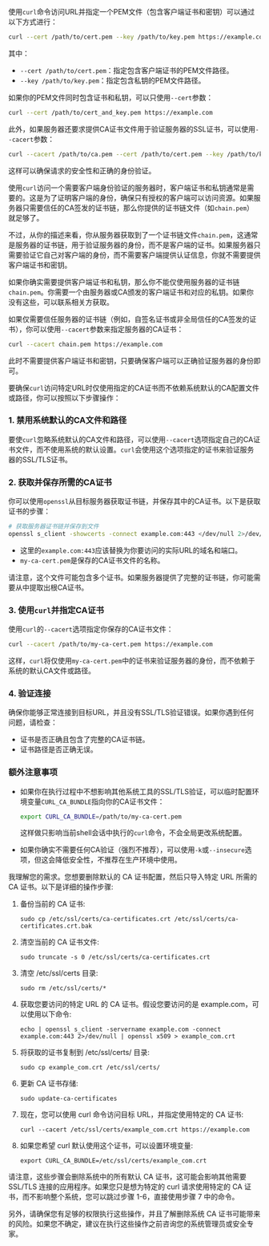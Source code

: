 使用`curl`命令访问URL并指定一个PEM文件（包含客户端证书和密钥）可以通过以下方式进行：

```bash
curl --cert /path/to/cert.pem --key /path/to/key.pem https://example.com
```

其中：
- `--cert /path/to/cert.pem`：指定包含客户端证书的PEM文件路径。
- `--key /path/to/key.pem`：指定包含私钥的PEM文件路径。

如果你的PEM文件同时包含证书和私钥，可以只使用`--cert`参数：

```bash
curl --cert /path/to/cert_and_key.pem https://example.com
```

此外，如果服务器还要求提供CA证书文件用于验证服务器的SSL证书，可以使用`--cacert`参数：

```bash
curl --cacert /path/to/ca.pem --cert /path/to/cert.pem --key /path/to/key.pem https://example.com
```

这样可以确保请求的安全性和正确的身份验证。

使用`curl`访问一个需要客户端身份验证的服务器时，客户端证书和私钥通常是需要的。这是为了证明客户端的身份，确保只有授权的客户端可以访问资源。如果服务器只需要信任的CA签发的证书链，那么你提供的证书链文件（如`chain.pem`）就足够了。

不过，从你的描述来看，你从服务器获取到了一个证书链文件`chain.pem`，这通常是服务器的证书链，用于验证服务器的身份，而不是客户端的证书。如果服务器只需要验证它自己对客户端的身份，而不需要客户端提供认证信息，你就不需要提供客户端证书和密钥。

如果你确实需要提供客户端证书和私钥，那么你不能仅使用服务器的证书链`chain.pem`。你需要一个由服务器或CA颁发的客户端证书和对应的私钥。如果你没有这些，可以联系相关方获取。

如果仅需要信任服务器的证书链（例如，自签名证书或非全局信任的CA签发的证书），你可以使用`--cacert`参数来指定服务器的CA证书：

```bash
curl --cacert chain.pem https://example.com
```

此时不需要提供客户端证书和密钥，只要确保客户端可以正确验证服务器的身份即可。

要确保`curl`访问特定URL时仅使用指定的CA证书而不依赖系统默认的CA配置文件或路径，你可以按照以下步骤操作：

### 1. 禁用系统默认的CA文件和路径

要使`curl`忽略系统默认的CA文件和路径，可以使用`--cacert`选项指定自己的CA证书文件，而不使用系统的默认设置。`curl`会使用这个选项指定的证书来验证服务器的SSL/TLS证书。

### 2. 获取并保存所需的CA证书

你可以使用`openssl`从目标服务器获取证书链，并保存其中的CA证书。以下是获取证书的步骤：

```bash
# 获取服务器证书链并保存到文件
openssl s_client -showcerts -connect example.com:443 </dev/null 2>/dev/null | openssl x509 -outform PEM > my-ca-cert.pem
```

- 这里的`example.com:443`应该替换为你要访问的实际URL的域名和端口。
- `my-ca-cert.pem`是保存的CA证书文件的名称。

请注意，这个文件可能包含多个证书。如果服务器提供了完整的证书链，你可能需要从中提取出根CA证书。

### 3. 使用`curl`并指定CA证书

使用`curl`的`--cacert`选项指定你保存的CA证书文件：

```bash
curl --cacert /path/to/my-ca-cert.pem https://example.com
```

这样，`curl`将仅使用`my-ca-cert.pem`中的证书来验证服务器的身份，而不依赖于系统的默认CA文件或路径。

### 4. 验证连接

确保你能够正常连接到目标URL，并且没有SSL/TLS验证错误。如果你遇到任何问题，请检查：
- 证书是否正确且包含了完整的CA证书链。
- 证书路径是否正确无误。

### 额外注意事项

- 如果你在执行过程中不想影响其他系统工具的SSL/TLS验证，可以临时配置环境变量`CURL_CA_BUNDLE`指向你的CA证书文件：
  ```bash
  export CURL_CA_BUNDLE=/path/to/my-ca-cert.pem
  ```
  这样做只影响当前shell会话中执行的`curl`命令，不会全局更改系统配置。

- 如果你确实不需要任何CA验证（强烈不推荐），可以使用`-k`或`--insecure`选项，但这会降低安全性，不推荐在生产环境中使用。

我理解您的需求。您想要删除默认的 CA 证书配置，然后只导入特定 URL 所需的 CA 证书。以下是详细的操作步骤:

1. 备份当前的 CA 证书:
   ```
   sudo cp /etc/ssl/certs/ca-certificates.crt /etc/ssl/certs/ca-certificates.crt.bak
   ```

2. 清空当前的 CA 证书文件:
   ```
   sudo truncate -s 0 /etc/ssl/certs/ca-certificates.crt
   ```

3. 清空 /etc/ssl/certs 目录:
   ```
   sudo rm /etc/ssl/certs/*
   ```

4. 获取您要访问的特定 URL 的 CA 证书。假设您要访问的是 example.com，可以使用以下命令:
   ```
   echo | openssl s_client -servername example.com -connect example.com:443 2>/dev/null | openssl x509 > example_com.crt
   ```

5. 将获取的证书复制到 /etc/ssl/certs/ 目录:
   ```
   sudo cp example_com.crt /etc/ssl/certs/
   ```

6. 更新 CA 证书存储:
   ```
   sudo update-ca-certificates
   ```

7. 现在，您可以使用 curl 命令访问目标 URL，并指定使用特定的 CA 证书:
   ```
   curl --cacert /etc/ssl/certs/example_com.crt https://example.com
   ```

8. 如果您希望 curl 默认使用这个证书，可以设置环境变量:
   ```
   export CURL_CA_BUNDLE=/etc/ssl/certs/example_com.crt
   ```

请注意，这些步骤会删除系统中的所有默认 CA 证书，这可能会影响其他需要 SSL/TLS 连接的应用程序。如果您只是想为特定的 curl 请求使用特定的 CA 证书，而不影响整个系统，您可以跳过步骤 1-6，直接使用步骤 7 中的命令。

另外，请确保您有足够的权限执行这些操作，并且了解删除系统 CA 证书可能带来的风险。如果您不确定，建议在执行这些操作之前咨询您的系统管理员或安全专家。

